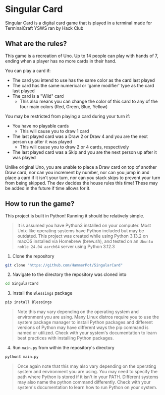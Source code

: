 # Singular Card

Singular Card is a digital card game that is played in a terminal made for TerminalCraft YSWS ran by Hack Club

## What are the rules?

This game is a recreation of Uno. Up to 14 people can play with hands of 7, ending when a player has no more cards in their hand. 

You can play a card if:

- The card you intend to use has the same color as the card last played
- The card has the same numerical or 'game modifier' type as the card last played
- The card is a "Wild" card
	- This also means you can change the color of this card to any of the four main colors (Red, Green, Blue, Yellow)

You may be restricted from playing a card during your turn if:

- You have no playable cards
	- This will cause you to draw 1 card
- The last played card was a Draw 2 or Draw 4 and you are the next person up after it was played
	- This will cause you to draw 2 or 4 cards, respectively
- The last played card was a Skip and you are the next person up after it was played

Unlike original Uno, you are unable to place a Draw card on top of another Draw card, nor can you increment by number, nor can you jump in and place a card if it isn't your turn, nor can you stack skips to prevent your turn from being skipped. The dev decides the house rules this time! These may be added in the future if time allows for it.


## How to run the game?

This project is built in Python! Running it should be relatively simple.

> It is assumed you have Python3 installed on your computer. Most Unix-like operating systems have Python included but may be outdated. This project was created while using Python 3.13.2 on macOS installed via Homebrew (brew.sh), and tested on an `Ubuntu noble 24.04 aarch64` server using Python 3.12.3


1. Clone the repository
```sh
git clone "https://github.com/HammerPot/SingularCard"
```
2. Navigate to the directory the repository was cloned into
```sh
cd SingularCard
```
3. Install the `Blessings` package
```sh
pip install Blessings
```
> Note this may vary depending on the operating system and environment you are using. Many Linux distros require you to use the system package manager to install Python packages and different versions of Python may have different ways the pip command is named or utilized. Check with your system's documentation to learn best practices with installing Python packages.
4. Run `main.py` from within the repository's directory
```sh
python3 main.py
```
> Once again note that this may also vary depending on the operating system and environment you are using. You may need to specify the path where Python is stored if it isn't in your PATH. Different systems may also name the python command differently. Check with your system's documentation to learn how to run Python on your system.